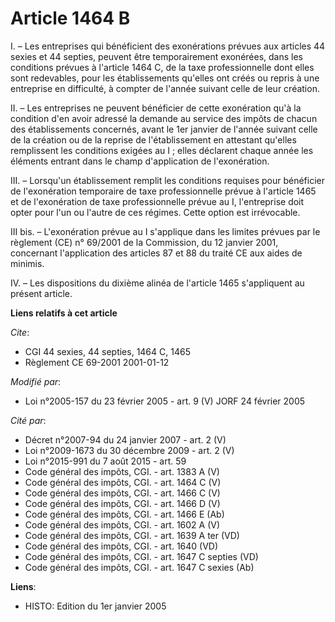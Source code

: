 # Article 1464 B

I. – Les entreprises qui bénéficient des exonérations prévues aux articles 44 sexies et 44 septies, peuvent être
temporairement exonérées, dans les conditions prévues à l'article 1464 C, de la taxe professionnelle dont elles sont
redevables, pour les établissements qu'elles ont créés ou repris à une entreprise en difficulté, à compter de l'année suivant
celle de leur création.

II. – Les entreprises ne peuvent bénéficier de cette exonération qu'à la condition d'en avoir adressé la demande au service
des impôts de chacun des établissements concernés, avant le 1er janvier de l'année suivant celle de la création ou de la
reprise de l'établissement en attestant qu'elles remplissent les conditions exigées au I ; elles déclarent chaque année les
éléments entrant dans le champ d'application de l'exonération.

III. – Lorsqu'un établissement remplit les conditions requises pour bénéficier de l'exonération temporaire de taxe
professionnelle prévue à l'article 1465 et de l'exonération de taxe professionnelle prévue au I, l'entreprise doit opter pour
l'un ou l'autre de ces régimes. Cette option est irrévocable.

III bis. – L'exonération prévue au I s'applique dans les limites prévues par le règlement (CE) n° 69/2001 de la Commission,
du 12 janvier 2001, concernant l'application des articles 87 et 88 du traité CE aux aides de minimis.

IV. – Les dispositions du dixième alinéa de l'article 1465 s'appliquent au présent article.

**Liens relatifs à cet article**

_Cite_:

  - CGI 44 sexies, 44 septies, 1464 C, 1465
  - Règlement CE 69-2001 2001-01-12

_Modifié par_:

  - Loi n°2005-157 du 23 février 2005 - art. 9 (V) JORF 24 février 2005

_Cité par_:

  - Décret n°2007-94 du 24 janvier 2007 - art. 2 (V)
  - Loi n°2009-1673 du 30 décembre 2009 - art. 2 (V)
  - Loi n°2015-991 du 7 août 2015 - art. 59
  - Code général des impôts, CGI. - art. 1383 A (V)
  - Code général des impôts, CGI. - art. 1464 C (V)
  - Code général des impôts, CGI. - art. 1466 C (V)
  - Code général des impôts, CGI. - art. 1466 D (V)
  - Code général des impôts, CGI. - art. 1466 E (Ab)
  - Code général des impôts, CGI. - art. 1602 A (V)
  - Code général des impôts, CGI. - art. 1639 A ter (VD)
  - Code général des impôts, CGI. - art. 1640 (VD)
  - Code général des impôts, CGI. - art. 1647 C septies (VD)
  - Code général des impôts, CGI. - art. 1647 C sexies (Ab)

**Liens**:

  - HISTO: Edition du 1er janvier 2005
